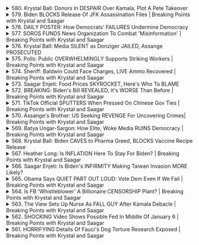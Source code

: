 <details>
<summary>580. Krystal Ball: Donors In DESPAIR Over Kamala, Plot A Pete Takeover</summary><br>

<a href="https://www.youtube.com/watch?v=A7IsVWtSZa8" target="_blank">
    <img src="https://img.youtube.com/vi/A7IsVWtSZa8/maxresdefault.jpg" 
        alt="[Youtube]" width="200">
</a>

# Krystal Ball: Donors In DESPAIR Over Kamala, Plot A Pete Takeover


</details>

<details>
<summary>579. Biden BLOCKS Release Of JFK Assassination Files | Breaking Points with Krystal and Saagar</summary><br>

<a href="https://www.youtube.com/watch?v=URS4o22yh30" target="_blank">
    <img src="https://img.youtube.com/vi/URS4o22yh30/maxresdefault.jpg" 
        alt="[Youtube]" width="200">
</a>

# Biden BLOCKS Release Of JFK Assassination Files | Breaking Points with Krystal and Saagar


</details>

<details>
<summary>578. DAILY POSTER: How Democrats' FAILURES Undermine Democracy</summary><br>

<a href="https://www.youtube.com/watch?v=AwI7qII9dfY" target="_blank">
    <img src="https://img.youtube.com/vi/AwI7qII9dfY/maxresdefault.jpg" 
        alt="[Youtube]" width="200">
</a>

# DAILY POSTER: How Democrats' FAILURES Undermine Democracy


</details>

<details>
<summary>577. SOROS FUNDS News Organization To Combat 'Misinformation' | Breaking Points with Krystal and Saagar</summary><br>

<a href="https://www.youtube.com/watch?v=cao3DB1apNE" target="_blank">
    <img src="https://img.youtube.com/vi/cao3DB1apNE/maxresdefault.jpg" 
        alt="[Youtube]" width="200">
</a>

# SOROS FUNDS News Organization To Combat 'Misinformation' | Breaking Points with Krystal and Saagar


</details>

<details>
<summary>576. Krystal Ball: Media SILENT as Donziger JAILED, Assange PROSECUTED</summary><br>

<a href="https://www.youtube.com/watch?v=dcSMcSwI7K0" target="_blank">
    <img src="https://img.youtube.com/vi/dcSMcSwI7K0/maxresdefault.jpg" 
        alt="[Youtube]" width="200">
</a>

# Krystal Ball: Media SILENT as Donziger JAILED, Assange PROSECUTED


</details>

<details>
<summary>575. Polls: Public OVERWHELMINGLY Supports Striking Workers | Breaking Points with Krystal and Saagar</summary><br>

<a href="https://www.youtube.com/watch?v=qyr2U3lQhBg" target="_blank">
    <img src="https://img.youtube.com/vi/qyr2U3lQhBg/maxresdefault.jpg" 
        alt="[Youtube]" width="200">
</a>

# Polls: Public OVERWHELMINGLY Supports Striking Workers | Breaking Points with Krystal and Saagar


</details>

<details>
<summary>574. Sheriff: Baldwin Could Face Charges, LIVE Ammo Recovered | Breaking Points with Krystal and Saagar</summary><br>

<a href="https://www.youtube.com/watch?v=tBB4tJKMqQk" target="_blank">
    <img src="https://img.youtube.com/vi/tBB4tJKMqQk/maxresdefault.jpg" 
        alt="[Youtube]" width="200">
</a>

# Sheriff: Baldwin Could Face Charges, LIVE Ammo Recovered | Breaking Points with Krystal and Saagar


</details>

<details>
<summary>573. Saagar Enjeti: Food Prices SKYROCKET, Here's Who To BLAME</summary><br>

<a href="https://www.youtube.com/watch?v=kdYzcVJI9XU" target="_blank">
    <img src="https://img.youtube.com/vi/kdYzcVJI9XU/maxresdefault.jpg" 
        alt="[Youtube]" width="200">
</a>

# Saagar Enjeti: Food Prices SKYROCKET, Here's Who To BLAME


</details>

<details>
<summary>572. BREAKING: Biden's Bill REVEALED, It's WORSE Than Before | Breaking Points with Krystal and Saagar</summary><br>

<a href="https://www.youtube.com/watch?v=krsh1U-82MQ" target="_blank">
    <img src="https://img.youtube.com/vi/krsh1U-82MQ/maxresdefault.jpg" 
        alt="[Youtube]" width="200">
</a>

# BREAKING: Biden's Bill REVEALED, It's WORSE Than Before | Breaking Points with Krystal and Saagar


</details>

<details>
<summary>571. TikTok Official SPUTTERS When Pressed On Chinese Gov Ties | Breaking Points with Krystal and Saagar</summary><br>

<a href="https://www.youtube.com/watch?v=8zJ2aWglimU" target="_blank">
    <img src="https://img.youtube.com/vi/8zJ2aWglimU/maxresdefault.jpg" 
        alt="[Youtube]" width="200">
</a>

# TikTok Official SPUTTERS When Pressed On Chinese Gov Ties | Breaking Points with Krystal and Saagar


</details>

<details>
<summary>570. Assange's Brother: US Seeking REVENGE For Uncovering Crimes| Breaking Points with Krystal and Saagar</summary><br>

<a href="https://www.youtube.com/watch?v=7KwpzprZyBk" target="_blank">
    <img src="https://img.youtube.com/vi/7KwpzprZyBk/maxresdefault.jpg" 
        alt="[Youtube]" width="200">
</a>

# Assange's Brother: US Seeking REVENGE For Uncovering Crimes| Breaking Points with Krystal and Saagar


</details>

<details>
<summary>569. Batya Ungar-Sargon: How Elite, Woke Media RUINS Democracy | Breaking Points with Krystal and Saagar</summary><br>

<a href="https://www.youtube.com/watch?v=_kdRwlgbxyI" target="_blank">
    <img src="https://img.youtube.com/vi/_kdRwlgbxyI/maxresdefault.jpg" 
        alt="[Youtube]" width="200">
</a>

# Batya Ungar-Sargon: How Elite, Woke Media RUINS Democracy | Breaking Points with Krystal and Saagar


</details>

<details>
<summary>568. Krystal Ball: Biden CAVES to Pharma Greed, BLOCKS Vaccine Recipe Release</summary><br>

<a href="https://www.youtube.com/watch?v=ynJYVwfg8tg" target="_blank">
    <img src="https://img.youtube.com/vi/ynJYVwfg8tg/maxresdefault.jpg" 
        alt="[Youtube]" width="200">
</a>

# Krystal Ball: Biden CAVES to Pharma Greed, BLOCKS Vaccine Recipe Release


</details>

<details>
<summary>567. Heather Long: Is INFLATION Here To Stay For Biden? | Breaking Points with Krystal and Saagar</summary><br>

<a href="https://www.youtube.com/watch?v=ctuin559XMo" target="_blank">
    <img src="https://img.youtube.com/vi/ctuin559XMo/maxresdefault.jpg" 
        alt="[Youtube]" width="200">
</a>

# Heather Long: Is INFLATION Here To Stay For Biden? | Breaking Points with Krystal and Saagar


</details>

<details>
<summary>566. Saagar Enjeti: Is Biden's INFIRMITY Making Taiwan Invasion MORE Likely?</summary><br>

<a href="https://www.youtube.com/watch?v=O3YFuC5g6k0" target="_blank">
    <img src="https://img.youtube.com/vi/O3YFuC5g6k0/maxresdefault.jpg" 
        alt="[Youtube]" width="200">
</a>

# Saagar Enjeti: Is Biden's INFIRMITY Making Taiwan Invasion MORE Likely?


</details>

<details>
<summary>565. Obama Says QUIET PART OUT LOUD: Vote Dem Even If We Fail | Breaking Points with Krystal and Saagar</summary><br>

<a href="https://www.youtube.com/watch?v=V9BB3RcrNA4" target="_blank">
    <img src="https://img.youtube.com/vi/V9BB3RcrNA4/maxresdefault.jpg" 
        alt="[Youtube]" width="200">
</a>

# Obama Says QUIET PART OUT LOUD: Vote Dem Even If We Fail | Breaking Points with Krystal and Saagar


</details>

<details>
<summary>564. Is FB 'Whistleblower' A Billionaire CENSORSHIP Plant? | Breaking Points with Krystal and Saagar</summary><br>

<a href="https://www.youtube.com/watch?v=UYOpxbSedgI" target="_blank">
    <img src="https://img.youtube.com/vi/UYOpxbSedgI/maxresdefault.jpg" 
        alt="[Youtube]" width="200">
</a>

# Is FB 'Whistleblower' A Billionaire CENSORSHIP Plant? | Breaking Points with Krystal and Saagar


</details>

<details>
<summary>563. The View Sets Up Nurse As FALL GUY After Kamala Debacle | Breaking Points with Krystal and Saagar</summary><br>

<a href="https://www.youtube.com/watch?v=9cZBkQSM_go" target="_blank">
    <img src="https://img.youtube.com/vi/9cZBkQSM_go/maxresdefault.jpg" 
        alt="[Youtube]" width="200">
</a>

# The View Sets Up Nurse As FALL GUY After Kamala Debacle | Breaking Points with Krystal and Saagar


</details>

<details>
<summary>562. SHOCKING Video Shows Possible Fed In Middle Of January 6 | Breaking Points with Krystal and Saagar</summary><br>

<a href="https://www.youtube.com/watch?v=MyW4UxWz5Js" target="_blank">
    <img src="https://img.youtube.com/vi/MyW4UxWz5Js/maxresdefault.jpg" 
        alt="[Youtube]" width="200">
</a>

# SHOCKING Video Shows Possible Fed In Middle Of January 6 | Breaking Points with Krystal and Saagar


</details>

<details>
<summary>561. HORRIFYING Details Of Fauci's Dog Torture Research Exposed | Breaking Points with Krystal and Saagar</summary><br>

<a href="https://www.youtube.com/watch?v=-AUrjWm1gWc" target="_blank">
    <img src="https://img.youtube.com/vi/-AUrjWm1gWc/maxresdefault.jpg" 
        alt="[Youtube]" width="200">
</a>

# HORRIFYING Details Of Fauci's Dog Torture Research Exposed | Breaking Points with Krystal and Saagar


</details>

